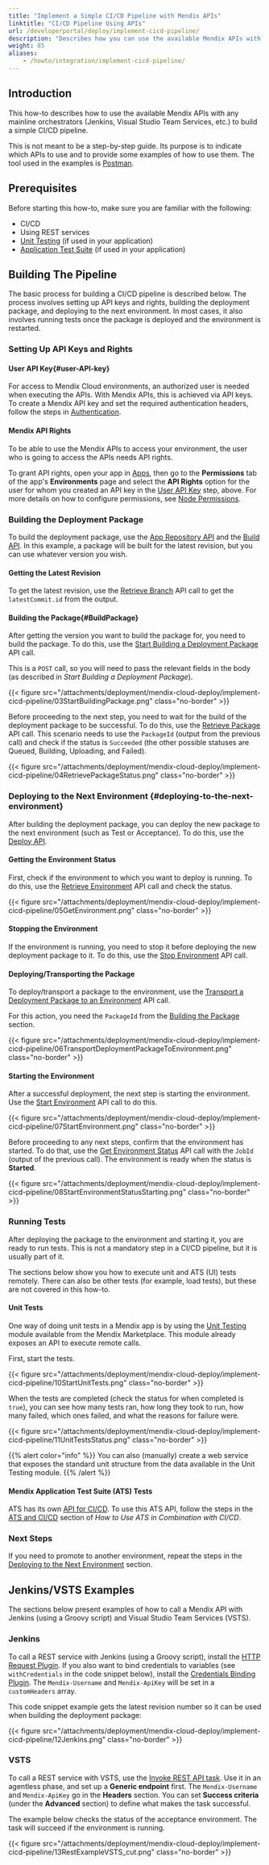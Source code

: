 ```yaml
---
title: "Implement a Simple CI/CD Pipeline with Mendix APIs"
linktitle: "CI/CD Pipeline Using APIs"
url: /developerportal/deploy/implement-cicd-pipeline/
description: "Describes how you can use the available Mendix APIs with any mainline orchestrators to build a simple CI/CD pipeline."
weight: 85
aliases:
    - /howto/integration/implement-cicd-pipeline/
---
```


## Introduction

This how-to describes how to use the available Mendix APIs with any mainline orchestrators (Jenkins, Visual Studio Team Services, etc.) to build a simple CI/CD pipeline.

This is not meant to be a step-by-step guide. Its purpose is to indicate which APIs to use and to provide some examples of how to use them. The tool used in the examples is [Postman](https://www.getpostman.com/).

## Prerequisites

Before starting this how-to, make sure you are familiar with the following:

* CI/CD
* Using REST services
* [Unit Testing](/appstore/modules/unit-testing/) (if used in your application)
* [Application Test Suite](/appstore/partner-solutions/ats/) (if used in your application)

## Building The Pipeline

The basic process for building a CI/CD pipeline is described below. The process involves setting up API keys and rights, building the deployment package, and deploying to the next environment. In most cases, it also involves running tests once the package is deployed and the environment is restarted.

### Setting Up API Keys and Rights

#### User API Key{#user-API-key}

For access to Mendix Cloud environments, an authorized user is needed when executing the APIs. With Mendix APIs, this is achieved via API keys. To create a Mendix API key and set the required authentication headers, follow the steps in [Authentication](/apidocs-mxsdk/apidocs/authentication/).

#### Mendix API Rights

To be able to use the Mendix APIs to access your environment, the user who is going to access the APIs needs API rights.

To grant API rights, open your app in [Apps](https://sprintr.home.mendix.com/), then go to the **Permissions** tab of the app's **Environments** page and select the **API Rights** option for the user for whom you created an API key in the [User API Key](#user-API-key) step, above. For more details on how to configure permissions, see [Node Permissions](/developerportal/deploy/node-permissions/).

### Building the Deployment Package

To build the deployment package, use the  [App Repository API](/apidocs-mxsdk/apidocs/app-repository-api/) and the [Build API](/apidocs-mxsdk/apidocs/build-api/). In this example, a package will be built for the latest revision, but you can use whatever version you wish.

#### Getting the Latest Revision

To get the latest revision, use the [Retrieve Branch](/apidocs-mxsdk/apidocs/app-repository-api/#retrieve-branch) API call to get the `latestCommit.id` from the output.

#### Building the Package{#BuildPackage}

After getting the version you want to build the package for, you need to build the package. To do this, use the [Start Building a Deployment Package](/apidocs-mxsdk/apidocs/build-api/#start-building-deployment-package) API call.

This is a `POST` call, so you will need to pass the relevant fields in the body (as described in *Start Building a Deployment Package*).

{{< figure src="/attachments/deployment/mendix-cloud-deploy/implement-cicd-pipeline/03StartBuildingPackage.png" class="no-border" >}}

Before proceeding to the next step, you need to wait for the build of the deployment package to be successful. To do this, use the [Retrieve Package](/apidocs-mxsdk/apidocs/build-api/#retrieve-package) API call. This scenario needs to use the `PackageId` (output from the previous call) and check if the status is `Succeeded` (the other possible statuses are Queued, Building, Uploading, and Failed).

{{< figure src="/attachments/deployment/mendix-cloud-deploy/implement-cicd-pipeline/04RetrievePackageStatus.png" class="no-border" >}}

### Deploying to the Next Environment {#deploying-to-the-next-environment}

After building the deployment package, you can deploy the new package to the next environment (such as Test or Acceptance). To do this, use the [Deploy API](/apidocs-mxsdk/apidocs/deploy-api/).

#### Getting the Environment Status

First, check if the environment to which you want to deploy is running. To do this, use the [Retrieve Environment](/apidocs-mxsdk/apidocs/deploy-api/#retrieve-environment) API call and check the status.

{{< figure src="/attachments/deployment/mendix-cloud-deploy/implement-cicd-pipeline/05GetEnvironment.png" class="no-border" >}}

#### Stopping the Environment

If the environment is running, you need to stop it before deploying the new deployment package to it. To do this, use the [Stop Environment](/apidocs-mxsdk/apidocs/deploy-api/#stop-environment) API call.

#### Deploying/Transporting the Package

To deploy/transport a package to the environment, use the [Transport a Deployment Package to an Environment](/apidocs-mxsdk/apidocs/deploy-api/#transport-deployment-package) API call.

For this action, you need the `PackageId` from the [Building the Package](#BuildPackage) section.

{{< figure src="/attachments/deployment/mendix-cloud-deploy/implement-cicd-pipeline/06TransportDeploymentPackageToEnvironment.png" class="no-border" >}}

#### Starting the Environment

After a successful deployment, the next step is starting the environment. Use the [Start Environment](/apidocs-mxsdk/apidocs/deploy-api/#start-environment) API call to do this.

{{< figure src="/attachments/deployment/mendix-cloud-deploy/implement-cicd-pipeline/07StartEnvironment.png" class="no-border" >}}

Before proceeding to any next steps, confirm that the environment has started. To do that, use the [Get Environment Status](/apidocs-mxsdk/apidocs/deploy-api/#get-start-environment-status) API call with the `JobId` (output of the previous call). The environment is ready when the status is **Started**.

{{< figure src="/attachments/deployment/mendix-cloud-deploy/implement-cicd-pipeline/08StartEnvironmentStatusStarting.png" class="no-border" >}}

### Running Tests

After deploying the package to the environment and starting it, you are ready to run tests. This is not a mandatory step in a CI/CD pipeline, but it is usually part of it.

The sections below show you how to execute unit and ATS (UI) tests remotely. There can also be other tests (for example, load tests), but these are not covered in this how-to.

#### Unit Tests

One way of doing unit tests in a Mendix app is by using the [Unit Testing](/appstore/modules/unit-testing/) module available from the Mendix Marketplace. This module already exposes an API to execute remote calls.

First, start the tests.

{{< figure src="/attachments/deployment/mendix-cloud-deploy/implement-cicd-pipeline/10StartUnitTests.png" class="no-border" >}}

When the tests are completed (check the status for when completed is `true`), you can see how many tests ran, how long they took to run, how many failed, which ones failed, and what the reasons for failure were.

{{< figure src="/attachments/deployment/mendix-cloud-deploy/implement-cicd-pipeline/11UnitTestsStatus.png" class="no-border" >}}

{{% alert color="info" %}}
You can also (manually) create a web service that exposes the standard unit structure from the data available in the Unit Testing module.
{{% /alert %}}

#### Mendix Application Test Suite (ATS) Tests

ATS has its own [API for CI/CD](/appstore/partner-solutions/ats/rg-two-cicd-api/#api). To use this ATS API, follow the steps in the [ATS and CI/CD](/appstore/partner-solutions/ats/ht-two-ats-and-ci-cd/#ats-and-ci-cd) section of *How to Use ATS in Combination with CI/CD*.

### Next Steps

If you need to promote to another environment, repeat the steps in the [Deploying to the Next Environment](#deploying-to-the-next-environment) section.

## Jenkins/VSTS Examples

The sections below present examples of how to call a Mendix API with Jenkins (using a Groovy script) and Visual Studio Team Services (VSTS).

### Jenkins

To call a REST service with Jenkins (using a Groovy script), install the [HTTP Request Plugin](https://wiki.jenkins.io/display/JENKINS/HTTP+Request+Plugin). If you also want to bind credentials to variables (see `withCredentials` in the code snippet below), install the [Credentials Binding Plugin](https://jenkins.io/doc/pipeline/steps/credentials-binding/). The `Mendix-Username` and `Mendix-ApiKey` will be set in a `customHeaders` array.

This code snippet example gets the latest revision number so it can be used when building the deployment package:

{{< figure src="/attachments/deployment/mendix-cloud-deploy/implement-cicd-pipeline/12Jenkins.png" class="no-border" >}}

### VSTS

To call a REST service with VSTS, use the [Invoke REST API task](https://docs.microsoft.com/en-us/vsts/build-release/tasks/utility/http-rest-api). Use it in an agentless phase, and set up a **Generic endpoint** first. The `Mendix-Username` and `Mendix-ApiKey` go in the **Headers** section. You can set **Success criteria** (under the **Advanced** section) to define what makes the task successful.

The example below checks the status of the acceptance environment. The task will succeed if the environment is running.

{{< figure src="/attachments/deployment/mendix-cloud-deploy/implement-cicd-pipeline/13RestExampleVSTS_cut.png" class="no-border" >}}
